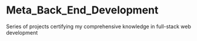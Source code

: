 # Meta_Back_End_Development
Series of projects certifying my comprehensive knowledge in full-stack web development 
